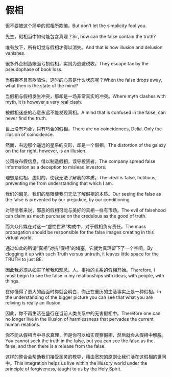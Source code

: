 # 假相

<p><span class="chinese">但不要被这个简单的假相所欺骗。</span><span class="english">But don't let the simplicity fool you.</span></p>

<p><span class="chinese">先生，假相当中如何能包含真理？</span><span class="english">Sir, how can the false contain the truth?</span></p>

<p><span class="chinese">唯有放下，所有幻觉与假相才得以消失。</span><span class="english">And that is how illusion and delusion vanishes.</span></p>

<p><span class="chinese">很多外企制造账面亏损假相，实则为逃避税收。</span><span class="english">They escape tax by the pseudophase of book loss.</span></p>

<p><span class="chinese">当假相不具有欺骗性，这时的心意是什么状态呢？</span><span class="english">When the false drops away, what then is the state of the mind?</span></p>

<p><span class="chinese">当假相与假相发生冲突，那却是一场非常真实的冲突。</span><span class="english">Where myth clashes with myth, it is however a very real clash.</span></p>

<p><span class="chinese">被假相迷惑的心意永远不能发现真相。</span><span class="english">A mind that is confused in the false, can never find the truth.</span></p>

<p><span class="chinese">世上没有巧合，只有巧合的假相。</span><span class="english">There are no coincidences, Delia. Only the illusion of coincidence.</span></p>

<p><span class="chinese">然而，右边那个遥远的星系的变形，却是一个假相。</span><span class="english">The distortion of the galaxy on the far right, however, is an illusion.</span></p>

<p><span class="chinese">公司散布假信息，借以制造假相，误导投资者。</span><span class="english">The company spread false information as a deception to mislead investors.</span></p>

<p><span class="chinese">理想是假相、虚幻的，使我无法了解我的本质。</span><span class="english">The ideal is false, fictitious, preventing me from understanding that which I am.</span></p>

<p><span class="chinese">我们的偏见，我们的局限使我们无法了解假相的本质。</span><span class="english">Our seeing the false as the false is prevented by our prejudice, by our conditioning.</span></p>

<p><span class="chinese">对轻信者来说，邪恶的假相可能与美好的真相一样有市场。</span><span class="english">The evil of falsehood can claim as much purchase on the credulous as the good of truth.</span></p>

<p><span class="chinese">而大众传媒在对这一“虚性世界”构成中，对于假相负有责任。</span><span class="english">The mass propagation should be responsible for the false images creating in this virtual world.</span></p>

<p><span class="chinese">通过如此的所谓“真相”对抗“假相”的堵塞，它就为真理留下了一个空间。</span><span class="english">By clogging it up with such Truth versus untruth, it leaves little space for the TRUTH to just BE.</span></p>

<p><span class="chinese">因此我必须从如实了解我和观念、人、事物的关系的假相开始。</span><span class="english">Therefore, I must begin to see the false in my relationships with ideas, with people, with things.</span></p>

<p><span class="chinese">在你懂得了更大的画面时你就会明白，你正在重历的生活事实上是一种假相。</span><span class="english">In the understanding of the bigger picture you can see that what you are reliving is really an illusion.</span></p>

<p><span class="chinese">因此，你不再生活在盛行在当前人类关系中的无害假相中。</span><span class="english">Therefore one can no longer live in the illusion of harmlessness that pervades the current human relations.</span></p>

<p><span class="chinese">你不能从假相当中寻求真理，但是你可以如实观察假相，然后就会从假相中解脱。</span><span class="english">You cannot seek the truth in the false, but you can see the false as the false, and then there is a release from the false.</span></p>

<p><span class="chinese">这样的整合会帮助我们接受圣灵的教导，藉由宽恕的原则让我们活在这假相的世间中。</span><span class="english">This integration helps us live within the illusory world under the principle of forgiveness, taught to us by the Holy Spirit.</span></p>

